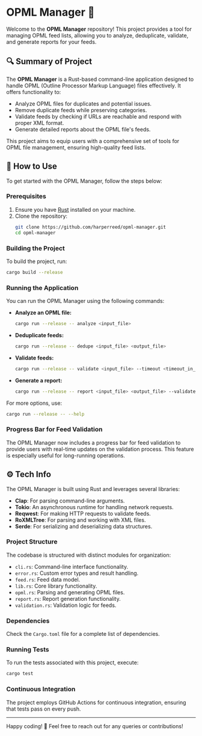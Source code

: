 # OPML Manager 📑

Welcome to the **OPML Manager** repository! This project provides a tool for managing OPML feed lists, allowing you to analyze, deduplicate, validate, and generate reports for your feeds. 

## 🔍 Summary of Project
The **OPML Manager** is a Rust-based command-line application designed to handle OPML (Outline Processor Markup Language) files effectively. It offers functionality to:
- Analyze OPML files for duplicates and potential issues.
- Remove duplicate feeds while preserving categories.
- Validate feeds by checking if URLs are reachable and respond with proper XML format.
- Generate detailed reports about the OPML file's feeds.

This project aims to equip users with a comprehensive set of tools for OPML file management, ensuring high-quality feed lists.

## 🚀 How to Use
To get started with the OPML Manager, follow the steps below:

### Prerequisites
1. Ensure you have [Rust](https://www.rust-lang.org/tools/install) installed on your machine.
2. Clone the repository:
   ```bash
   git clone https://github.com/harperreed/opml-manager.git
   cd opml-manager
   ```

### Building the Project
To build the project, run:
```bash
cargo build --release
```

### Running the Application
You can run the OPML Manager using the following commands:

- **Analyze an OPML file:**
  ```bash
  cargo run --release -- analyze <input_file>
  ```
  
- **Deduplicate feeds:**
  ```bash
  cargo run --release -- dedupe <input_file> <output_file>
  ```

- **Validate feeds:**
  ```bash
  cargo run --release -- validate <input_file> --timeout <timeout_in_seconds>
  ```

- **Generate a report:**
  ```bash
  cargo run --release -- report <input_file> <output_file> --validate-feeds --timeout <timeout_in_seconds>
  ```

For more options, use:
```bash
cargo run --release -- --help
```

### Progress Bar for Feed Validation
The OPML Manager now includes a progress bar for feed validation to provide users with real-time updates on the validation process. This feature is especially useful for long-running operations.

## ⚙️ Tech Info
The OPML Manager is built using Rust and leverages several libraries:
- **Clap**: For parsing command-line arguments.
- **Tokio**: An asynchronous runtime for handling network requests.
- **Reqwest**: For making HTTP requests to validate feeds.
- **RoXMLTree**: For parsing and working with XML files.
- **Serde**: For serializing and deserializing data structures.

### Project Structure
The codebase is structured with distinct modules for organization:
- `cli.rs`: Command-line interface functionality.
- `error.rs`: Custom error types and result handling.
- `feed.rs`: Feed data model.
- `lib.rs`: Core library functionality.
- `opml.rs`: Parsing and generating OPML files.
- `report.rs`: Report generation functionality.
- `validation.rs`: Validation logic for feeds.
  
### Dependencies
Check the `Cargo.toml` file for a complete list of dependencies.

### Running Tests
To run the tests associated with this project, execute:
```bash
cargo test
```

### Continuous Integration
The project employs GitHub Actions for continuous integration, ensuring that tests pass on every push.

---

Happy coding! 🎉 Feel free to reach out for any queries or contributions!
